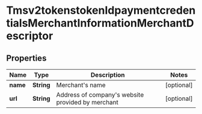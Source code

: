 
# Tmsv2tokenstokenIdpaymentcredentialsMerchantInformationMerchantDescriptor

## Properties
Name | Type | Description | Notes
------------ | ------------- | ------------- | -------------
**name** | **String** | Merchant&#39;s name |  [optional]
**url** | **String** | Address of company&#39;s website provided by merchant |  [optional]



